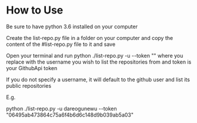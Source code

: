 # How to Use

Be sure to have python 3.6 installed on your computer

Create the list-repo.py file in a folder on your computer and copy the content of the #list-repo.py file to it and save

Open your terminal and run python ./list-repo.py -u <username> --token "<insert token>" where you replace with the username you wish to list the repositories from and token is your GithubApi token

If you do not specify a username, it will default to the github user and list its public repositories

E.g.

python ./list-repo.py -u dareogunewu --token "06495ab473864c75a6f4b6d6c148d9b039ab5a03"
